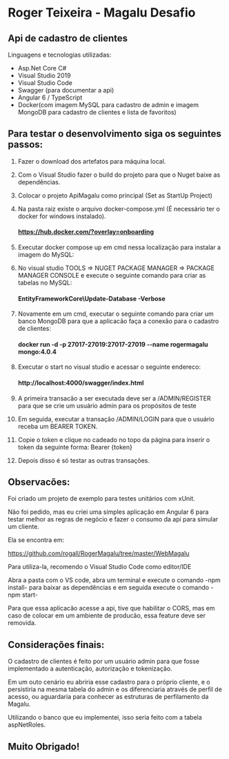# Roger Teixeira - Magalu Desafio

## Api de cadastro de clientes

Linguagens e tecnologias utilizadas:

* Asp.Net Core C# 
* Visual Studio 2019 
* Visual Studio Code 
* Swagger (para documentar a api) 
* Angular 6 / TypeScript
* Docker(com imagem MySQL para cadastro de admin e imagem MongoDB para cadastro de clientes e lista de favoritos) 




## Para testar o desenvolvimento siga os seguintes passos:

1. Fazer o download dos artefatos para máquina local.

2. Com o Visual Studio fazer o build do projeto para que o Nuget baixe as dependências.

3. Colocar o projeto ApiMagalu como principal (Set as StartUp Project)

4. Na pasta raiz existe o arquivo docker-compose.yml (É necessário ter o docker for windows instalado).

    #### https://hub.docker.com/?overlay=onboarding

5. Executar docker compose up em cmd nessa localização para instalar a imagem do MySQL:

6. No visual studio TOOLS => NUGET PACKAGE MANAGER => PACKAGE MANAGER CONSOLE e execute o seguinte comando para criar as tabelas no MySQL:

    #### EntityFrameworkCore\Update-Database -Verbose

7. Novamente em um cmd, executar o seguinte comando para criar um banco MongoDB para que a aplicacão faça a conexão para o cadastro de clientes:

    #### docker run -d -p 27017-27019:27017-27019 --name rogermagalu mongo:4.0.4

8. Executar o start no visual studio e acessar o seguinte endereco:

    #### http://localhost:4000/swagger/index.html

9. A primeira transacão a ser executada deve ser a /ADMIN/REGISTER para que se crie um usuário admin para os propósitos de teste

10. Em seguida, executar a transação /ADMIN/LOGIN para que o usuário receba um BEARER TOKEN. 

11. Copie o token e clique no cadeado no topo da página para inserir o token da seguinte forma: Bearer {token}

12. Depois disso é só testar as outras transações.

## Observacões:

Foi criado um projeto de exemplo para testes unitários com xUnit.

Não foi pedido, mas eu criei uma simples aplicação em Angular 6 para testar melhor as regras de negócio e fazer o consumo da api para simular um cliente.

Ela se encontra em:

https://github.com/rogall/RogerMagalu/tree/master/WebMagalu

Para utiliza-la, recomendo o Visual Studio Code como editor/IDE

Abra a pasta com o VS code, abra um terminal e execute o comando -npm install- para baixar as dependências e em seguida execute o comando -npm start-

Para que essa aplicacão acesse a api, tive que habilitar o CORS, mas em caso de colocar em um ambiente de producão, essa feature deve ser removida.

## Considerações finais:

O cadastro de clientes é feito por um usuário admin para que fosse implementado a autenticação, autorização e tokenização.

Em um outo cenário  eu abriria esse cadastro para o próprio cliente, e o persistiria na mesma tabela do admin e os diferenciaria através de perfil de acesso, ou aguardaria para conhecer as estruturas de perfilamento da Magalu.

Utilizando o banco que eu implementei, isso seria feito com a tabela aspNetRoles.



## Muito Obrigado!




